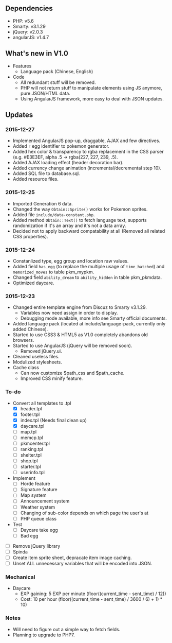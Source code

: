 ## Dependencies
* PHP: v5.6
* Smarty: v3.1.29
* jQuery: v2.0.3
* angularJS: v1.4.7

## What's new in V1.0
* Features
  * Language pack (Chinese, English)
* Code
  * All redundant stuff will be removed.
  * PHP will not return stuff to manipulate elements using JS anymore, pure JSON/HTML data.
  * Using AngularJS framework, more easy to deal with JSON updates.

## Updates

### 2015-12-27
* Implemented AngularJS pop-up, draggable, AJAX and few directives.
* Added `r` egg identifier to pokemon generator.
* Added hex color & transparency to rgba replacement in the CSS parser (e.g. #E3E3EF, alpha .5 -> rgba(227, 227, 239, .5).
* Added AJAX loading effect (header decoration bar).
* Added currency change animation (incremental/decremental step 10).
* Added SQL file to database.sql.
* Added resource files.

### 2015-12-25
* Imported Generation 6 data.
* Changed the way `Obtain::Sprite()` works for Pokemon sprites.
* Added file `include/data-constant.php`.
* Added method `Obtain::Text()` to fetch language text, supports randomization if it's an array and it's not a data array.
* Decided not to apply backward compatability at all (Removed all related CSS properties).

### 2015-12-24
* Constanlized type, egg group and location raw values.
* Added field `has_egg` (to replace the multiple usage of `time_hatched`) and `memorized_moves` to table pkm_mypkm.
* Changed field `ability_dream` to `ability_hidden` in table pkm_pkmdata.
* Optimized daycare.

### 2015-12-23
* Changed entire template engine from Discuz to Smarty v3.1.29.
  * Variables now need assign in order to display.
  * Debugging mode available, more info see Smarty official documents.
* Added language pack (located at include/language-pack, currently only added Chinese).
* Started to use CSS3 & HTML5 as V1.0 completely abandons old browsers.
* Started to use AngularJS (jQuery will be removed soon).
  * Removed jQuery.ui.
* Cleaned useless files.
* Modulized stylesheets.
* Cache class
  * Can now customize $path_css and $path_cache.
  * Improved CSS minify feature.

### To-do
- Convert all templates to .tpl
  - [x] header.tpl
  - [x] footer.tpl
  - [x] index.tpl (Needs final clean up)
  - [x] daycare.tpl
  - [ ] map.tpl
  - [ ] memcp.tpl
  - [ ] pkmcenter.tpl
  - [ ] ranking.tpl
  - [ ] shelter.tpl
  - [ ] shop.tpl
  - [ ] starter.tpl
  - [ ] userinfo.tpl
- Implement
  - [ ] Horde feature
  - [ ] Signature feature
  - [ ] Map system
  - [ ] Announcement system
  - [ ] Weather system
  - [ ] Changing of sub-color depends on which page the user's at
  - [ ] PHP queue class
- Test
  - [ ] Daycare take egg
  - [ ] Bad egg
- [ ] Remove jQuery library
- [ ] Spinda
- [ ] Create item sprite sheet, depracate item image caching.
- [ ] Unset ALL unnecessary variables that will be encoded into JSON.

### Mechanical
* Daycare
  * EXP gaining: 5 EXP per minute (floor((current_time - sent_time) / 12))
  * Cost: 10 per hour (floor((current_time - sent_time) / 3600 / 6) + 1) * 10)
 
### Notes
* Will need to figure out a simple way to fetch fields.
* Planning to upgrade to PHP7.